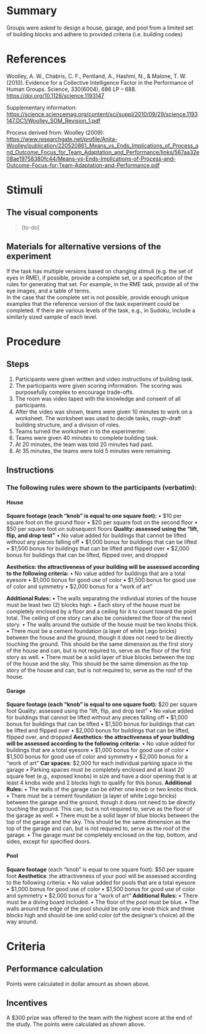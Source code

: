 # Summary
Groups were asked to design a house, garage, and pool from a limited set of building blocks and adhere to provided criteria (i.e. building codes)

# References
Woolley, A. W., Chabris, C. F., Pentland, A., Hashmi, N., & Malone, T. W. (2010). Evidence for a Collective Intelligence Factor in the Performance of Human Groups. Science, 330(6004), 686 LP – 688. https://doi.org/10.1126/science.1193147

Supplementary information: https://science.sciencemag.org/content/sci/suppl/2010/09/29/science.1193147.DC1/Woolley_SOM_Revision_1.pdf
 
Process derived from: Woolley (2009): https://www.researchgate.net/profile/Anita-Woolley/publication/220520861_Means_vs_Ends_Implications_of_Process_and_Outcome_Focus_for_Team_Adaptation_and_Performance/links/567aa32e08ae19758380fc44/Means-vs-Ends-Implications-of-Process-and-Outcome-Focus-for-Team-Adaptation-and-Performance.pdf

# Stimuli
## The visual components
> [to-do]

## Materials for alternative versions of the experiment 
If the task has multiple versions based on changing stimuli (e.g. the set of eyes in RME), if possible, provide a complete set, or a specification of the rules for generating that set. For example, in the RME task, provide all of the eye images, and a table of terms.  
In the case that the complete set is not possible, provide enough unique examples that the reference version of the task experiment could be completed. If there are various levels of the task, e.g., in Sudoku, include a similarly sized sample of each level.

# Procedure
## Steps
1. Participants were given written and video instructions of building task. 
2. The participants were given scoring information. The scoring was purposefully complex to encourage trade-offs. 
3. The room was video taped with the knowledge and consent of all participants.
4. After the video was shown, teams were given 10 minutes to work on a worksheet. The worksheet was used to decide tasks, rough-draft building structure, and a division of roles. 
5. Teams turned the worksheet in to the experimenter.
6. Teams were given 40 minutes to complete building task.
7. At 20 minutes, the team was told 20 minutes had past.
8. At 35 minutes, the teams were told 5 minutes were remaining.


## Instructions
### The following rules were shown to the participants (verbatim):

#### House
**Square footage (each “knob” is equal to one square foot):**
• $10 per square foot on the ground floor
• $20 per square foot on the second floor
• $50 per square foot on subsequent floors
**Quality: assessed using the “lift, flip, and drop test”**
• No value added for buildings that cannot be lifted without
any pieces falling off
• $1,000 bonus for buildings that can be lifted
• $1,500 bonus for buildings that can be lifted and flipped
over
• $2,000 bonus for buildings that can be lifted, flipped over,
and dropped

**Aesthetics: the attractiveness of your building will be assessed according to the following criteria:**
• No value added for buildings that are a total eyesore
• $1,000 bonus for good use of color
• $1,500 bonus for good use of color and symmetry
• $2,000 bonus for a “work of art”

**Additional Rules:**
• The walls separating the individual stories of the house
must be least two (2) blocks high.
• Each story of the house must be completely enclosed by
a floor and a ceiling for it to count toward the point total. The
ceiling of one story can also be considered the floor of the
next story.
• The walls around the outside of the house must be two
knobs thick.
• There must be a cement foundation (a layer of white Lego
bricks) between the house and the ground, though it does not
need to be directly touching the ground. This should be the
same dimension as the first story of the house and can, but is
not required to, serve as the floor of the first story as well.
• There must be a solid layer of blue blocks between the top
of the house and the sky. This should be the same dimension
as the top story of the house and can, but is not required to,
serve as the roof of the house.

#### Garage

**Square footage (each “knob” is equal to one square foot):**
$20 per square foot
Quality: assessed using the “lift, flip, and drop test”
• No value added for buildings that cannot be lifted without
any pieces falling off
• $1,000 bonus for buildings that can be lifted
• $1,500 bonus for buildings that can be lifted and flipped
over
• $2,000 bonus for buildings that can be lifted, flipped over,
and dropped
**Aesthetics: the attractiveness of your building will be assessed according to the following criteria:**
• No value added for buildings that are a total eyesore
• $1,000 bonus for good use of color
• $1,500 bonus for good use of color and symmetry
• $2,000 bonus for a “work of art”
**Car spaces**: $2,000 for each individual parking space in the
garage
• Parking spaces must be completely enclosed and at least
20 square feet (e.g., exposed knobs) in size and have a door
opening that is at least 4 knobs wide and 2 blocks high to
qualify for this bonus.
**Additional Rules:**
• The walls of the garage can be either one knob or two
knobs thick.
• There must be a cement foundation (a layer of white Lego
bricks) between the garage and the ground, though it does not
need to be directly touching the ground. This can, but is not
required to, serve as the floor of the garage as well.
• There must be a solid layer of blue blocks between the top
of the garage and the sky. This should be the same dimension
as the top of the garage and can, but is not required to, serve
as the roof of the garage.
• The garage must be completely enclosed on the top, bottom, and sides, except for specified doors.

#### Pool
**Square footage** (each “knob” is equal to one square foot):
$50 per square foot
**Aesthetics**: the attractiveness of your pool will be assessed
according to the following criteria:
• No value added for pools that are a total eyesore
• $1,000 bonus for good use of color
• $1,500 bonus for good use of color and symmetry
• $2,000 bonus for a “work of art”
**Additional Rules:**
• There must be a diving board included.
• The floor of the pool must be blue.
• The walls around the edge of the pool should be only
one knob thick and three blocks high and should be one solid
color (of the designer’s choice) all the way around.

# Criteria
## Performance calculation
Points were calculated in dollar amount as shown above. 

## Incentives
A $300 prize was offered to the team with the highest score at the end of the study. The points were calculated as shown above. 
